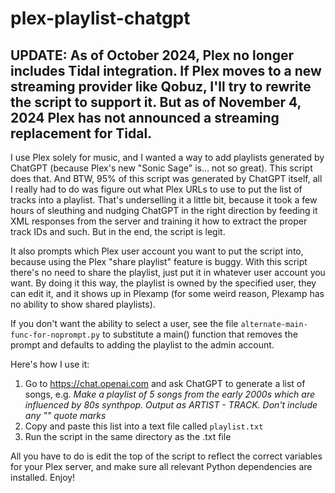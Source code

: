 # plex-playlist-chatgpt
## UPDATE: As of October 2024, Plex no longer includes Tidal integration. If Plex moves to a new streaming provider like Qobuz, I'll try to rewrite the script to support it. But as of November 4, 2024 Plex has not announced a streaming replacement for Tidal.

I use Plex solely for music, and I wanted a way to add playlists generated by ChatGPT (because Plex's new "Sonic Sage" is... not so great). This script does that. And BTW, 95% of this script was generated by ChatGPT itself, all I really had to do was figure out what Plex URLs to use to put the list of tracks into a playlist. That's underselling it a little bit, because it took a few hours of sleuthing and nudging ChatGPT in the right direction by feeding it XML responses from the server and training it how to extract the proper track IDs and such. But in the end, the script is legit.

It also prompts which Plex user account you want to put the script into, because using the Plex "share playlist" feature is buggy. With this script there's no need to share the playlist, just put it in whatever user account you want. By doing it this way, the playlist is owned by the specified user, they can edit it, and it shows up in Plexamp (for some weird reason, Plexamp has no ability to show shared playlists). 

If you don't want the ability to select a user, see the file `alternate-main-func-for-noprompt.py` to substitute a main() function that removes the prompt and defaults to adding the playlist to the admin account.

Here's how I use it:

1) Go to https://chat.openai.com and ask ChatGPT to generate a list of songs, e.g. _Make a playlist of 5 songs from the early 2000s which are influenced by 80s synthpop. Output as ARTIST - TRACK. Don't include any "" quote marks_
2) Copy and paste this list into a text file called  `playlist.txt`
3) Run the script in the same directory as the .txt file

All you have to do is edit the top of the script to reflect the correct variables for your Plex server, and make sure all relevant Python dependencies are installed. Enjoy!
